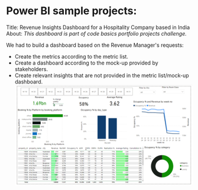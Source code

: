 
# Power BI sample projects:<br />

Title: Revenue Insights Dashboard for a Hospitality Company based in India <br />
About: <i>This dashboard is part of code basics portfolio projects challenge.</i><br />

We had to build a dashboard based on the Revenue Manager's requests:
- Create the metrics according to the metric list.
- Create a dashboard according to the mock-up provided by stakeholders.
- Create relevant insights that are not provided in the metric list/mock-up dashboard.
![image](https://github.com/dcprecilla/Data-Analysis-Portfolio-Projects/blob/main/Power_BI/Revenue%20Insights%20for%20a%20Hospitality%20Company.png)
